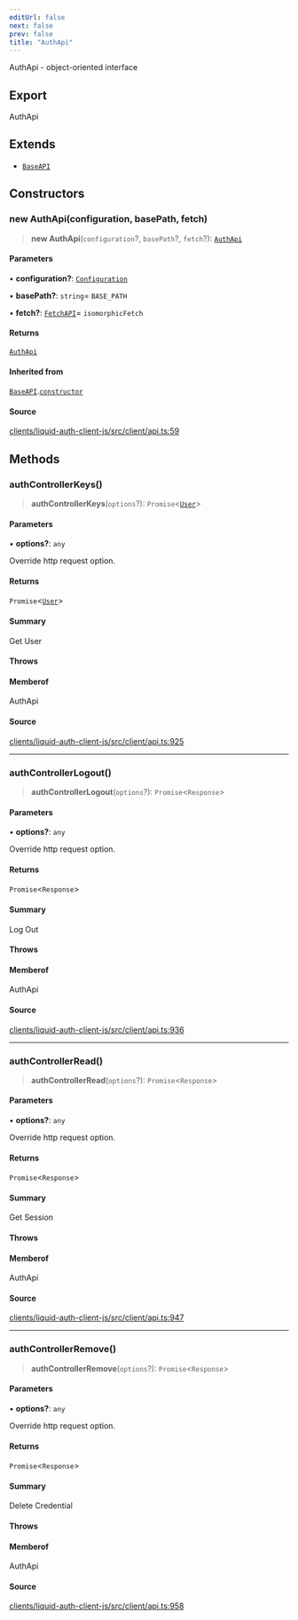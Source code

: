 ```yaml
---
editUrl: false
next: false
prev: false
title: "AuthApi"
---
```


AuthApi - object-oriented interface

## Export

AuthApi

## Extends

- [`BaseAPI`](/reference/typescript/auth/client/classes/baseapi/)

## Constructors

### new AuthApi(configuration, basePath, fetch)

> **new AuthApi**(`configuration`?, `basePath`?, `fetch`?): [`AuthApi`](/reference/typescript/auth/client/classes/authapi/)

#### Parameters

• **configuration?**: [`Configuration`](/reference/typescript/auth/client/classes/configuration/)

• **basePath?**: `string`= `BASE_PATH`

• **fetch?**: [`FetchAPI`](/reference/typescript/auth/client/interfaces/fetchapi/)= `isomorphicFetch`

#### Returns

[`AuthApi`](/reference/typescript/auth/client/classes/authapi/)

#### Inherited from

[`BaseAPI`](/reference/typescript/auth/client/classes/baseapi/).[`constructor`](/reference/typescript/auth/client/classes/baseapi/#constructors)

#### Source

[clients/liquid-auth-client-js/src/client/api.ts:59](https://github.com/algorandfoundation/liquid-auth/blob/10c59840d062554c79d275cbb41957b40edae1ed/clients/liquid-auth-client-js/src/client/api.ts#L59)

## Methods

### authControllerKeys()

> **authControllerKeys**(`options`?): `Promise`\<[`User`](/reference/typescript/auth/client/interfaces/user/)\>

#### Parameters

• **options?**: `any`

Override http request option.

#### Returns

`Promise`\<[`User`](/reference/typescript/auth/client/interfaces/user/)\>

#### Summary

Get User

#### Throws

#### Memberof

AuthApi

#### Source

[clients/liquid-auth-client-js/src/client/api.ts:925](https://github.com/algorandfoundation/liquid-auth/blob/10c59840d062554c79d275cbb41957b40edae1ed/clients/liquid-auth-client-js/src/client/api.ts#L925)

***

### authControllerLogout()

> **authControllerLogout**(`options`?): `Promise`\<`Response`\>

#### Parameters

• **options?**: `any`

Override http request option.

#### Returns

`Promise`\<`Response`\>

#### Summary

Log Out

#### Throws

#### Memberof

AuthApi

#### Source

[clients/liquid-auth-client-js/src/client/api.ts:936](https://github.com/algorandfoundation/liquid-auth/blob/10c59840d062554c79d275cbb41957b40edae1ed/clients/liquid-auth-client-js/src/client/api.ts#L936)

***

### authControllerRead()

> **authControllerRead**(`options`?): `Promise`\<`Response`\>

#### Parameters

• **options?**: `any`

Override http request option.

#### Returns

`Promise`\<`Response`\>

#### Summary

Get Session

#### Throws

#### Memberof

AuthApi

#### Source

[clients/liquid-auth-client-js/src/client/api.ts:947](https://github.com/algorandfoundation/liquid-auth/blob/10c59840d062554c79d275cbb41957b40edae1ed/clients/liquid-auth-client-js/src/client/api.ts#L947)

***

### authControllerRemove()

> **authControllerRemove**(`options`?): `Promise`\<`Response`\>

#### Parameters

• **options?**: `any`

Override http request option.

#### Returns

`Promise`\<`Response`\>

#### Summary

Delete Credential

#### Throws

#### Memberof

AuthApi

#### Source

[clients/liquid-auth-client-js/src/client/api.ts:958](https://github.com/algorandfoundation/liquid-auth/blob/10c59840d062554c79d275cbb41957b40edae1ed/clients/liquid-auth-client-js/src/client/api.ts#L958)
